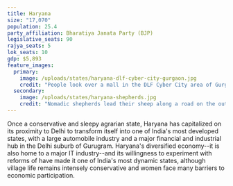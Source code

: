 ```yaml
---
title: Haryana
size: "17,070"
population: 25.4
party_affiliation: Bharatiya Janata Party (BJP)
legislative_seats: 90
rajya_seats: 5
lok_seats: 10
gdp: $5,893
feature_images:
  primary:
    image: /uploads/states/haryana-dlf-cyber-city-gurgaon.jpg
    credit: "People look over a mall in the DLF Cyber City area of Gurgaon, southwest of the capital New Delhi. (CHANDAN KHANNA/AFP/Getty Images)"
  secondary:
    image: /uploads/states/haryana-shepherds.jpg
    credit: "Nomadic shepherds lead their sheep along a road on the outskirts of Faridabad. (MONEY SHARMA/AFP/Getty Images)"
---
```


Once a conservative and sleepy agrarian state, Haryana has capitalized on its proximity to Delhi to transform itself into one of India's most developed states, with a large automobile industry and a major financial and industrial hub in the Delhi suburb of Gurugram. Haryana's diversified economy--it is also home to a major IT industry--and its willingness to experiment with reforms of have made it one of India's most dynamic states, although village life remains intensely conservative and women face many barriers to economic participation.
